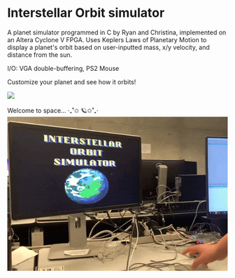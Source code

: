 # Interstellar Orbit simulator
A planet simulator programmed in C by Ryan and Christina, implemented on an Altera Cyclone V FPGA. Uses Keplers Laws of Planetary Motion to display a planet's orbit based on user-inputted mass, x/y velocity, and distance from the sun.

I/O: VGA double-buffering, PS2 Mouse


Customize your planet and see how it orbits!



![](https://github.com/christqna/planet-simulator/blob/main/images/orbitdemo.gif)




Welcome to space... ‎‧₊˚✩ 🪐✩˚₊‧
![](https://github.com/christqna/planet-simulator/blob/main/images/startscreen.gif)
